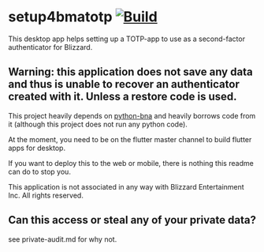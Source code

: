 # setup4bmatotp [![Build](https://github.com/connectety/setup4bmatotp/workflows/Build/badge.svg)](https://github.com/connectety/setup4bmatotp/actions?query=workflow%3ABuild)

This desktop app helps setting up a TOTP-app to use as a second-factor authenticator for Blizzard.

## Warning: this application does not save any data and thus is unable to recover an authenticator created with it. Unless a restore code is used.

This project heavily depends on [python-bna](https://github.com/jleclanche/python-bna/) and heavily borrows code from it (although this project does not run any python code).

At the moment, you need to be on the flutter master channel to build flutter apps for desktop.

If you want to deploy this to the web or mobile, there is nothing this readme can do to stop you.

This application is not associated in any way with Blizzard Entertainment Inc.
All rights reserved. 

## Can this access or steal any of your private data?
see private-audit.md for why not.